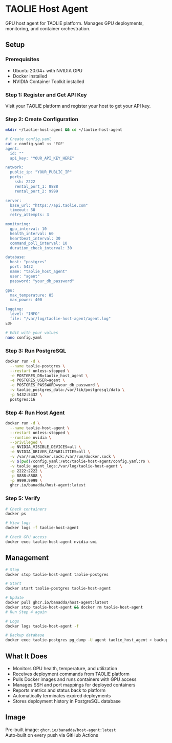 # TAOLIE Host Agent

GPU host agent for TAOLIE platform. Manages GPU deployments, monitoring, and container orchestration.

## Setup

### Prerequisites
- Ubuntu 20.04+ with NVIDIA GPU
- Docker installed
- NVIDIA Container Toolkit installed

### Step 1: Register and Get API Key

Visit your TAOLIE platform and register your host to get your API key.

### Step 2: Create Configuration

```bash
mkdir ~/taolie-host-agent && cd ~/taolie-host-agent

# Create config.yaml
cat > config.yaml << 'EOF'
agent:
  id: ""
  api_key: "YOUR_API_KEY_HERE"

network:
  public_ip: "YOUR_PUBLIC_IP"
  ports:
    ssh: 2222
    rental_port_1: 8888
    rental_port_2: 9999

server:
  base_url: "https://api.taolie.com"
  timeout: 30
  retry_attempts: 3

monitoring:
  gpu_interval: 10
  health_interval: 60
  heartbeat_interval: 30
  command_poll_interval: 10
  duration_check_interval: 30

database:
  host: "postgres"
  port: 5432
  name: "taolie_host_agent"
  user: "agent"
  password: "your_db_password"

gpu:
  max_temperature: 85
  max_power: 400

logging:
  level: "INFO"
  file: "/var/log/taolie-host-agent/agent.log"
EOF

# Edit with your values
nano config.yaml
```

### Step 3: Run PostgreSQL

```bash
docker run -d \
  --name taolie-postgres \
  --restart unless-stopped \
  -e POSTGRES_DB=taolie_host_agent \
  -e POSTGRES_USER=agent \
  -e POSTGRES_PASSWORD=your_db_password \
  -v taolie_postgres_data:/var/lib/postgresql/data \
  -p 5432:5432 \
  postgres:16
```

### Step 4: Run Host Agent

```bash
docker run -d \
  --name taolie-host-agent \
  --restart unless-stopped \
  --runtime nvidia \
  --privileged \
  -e NVIDIA_VISIBLE_DEVICES=all \
  -e NVIDIA_DRIVER_CAPABILITIES=all \
  -v /var/run/docker.sock:/var/run/docker.sock \
  -v $(pwd)/config.yaml:/etc/taolie-host-agent/config.yaml:ro \
  -v taolie_agent_logs:/var/log/taolie-host-agent \
  -p 2222:2222 \
  -p 8888:8888 \
  -p 9999:9999 \
  ghcr.io/banadda/host-agent:latest
```

### Step 5: Verify

```bash
# Check containers
docker ps

# View logs
docker logs -f taolie-host-agent

# Check GPU access
docker exec taolie-host-agent nvidia-smi
```

## Management

```bash
# Stop
docker stop taolie-host-agent taolie-postgres

# Start
docker start taolie-postgres taolie-host-agent

# Update
docker pull ghcr.io/banadda/host-agent:latest
docker stop taolie-host-agent && docker rm taolie-host-agent
# Run Step 4 again

# Logs
docker logs taolie-host-agent -f

# Backup database
docker exec taolie-postgres pg_dump -U agent taolie_host_agent > backup.sql
```

## What It Does

- Monitors GPU health, temperature, and utilization
- Receives deployment commands from TAOLIE platform  
- Pulls Docker images and runs containers with GPU access
- Manages SSH and port mappings for deployed containers
- Reports metrics and status back to platform
- Automatically terminates expired deployments
- Stores deployment history in PostgreSQL database

## Image

Pre-built image: `ghcr.io/banadda/host-agent:latest`  
Auto-built on every push via GitHub Actions
